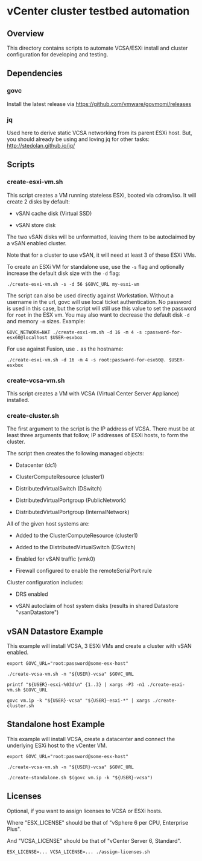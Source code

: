 # vCenter cluster testbed automation

## Overview

This directory contains scripts to automate VCSA/ESXi install and cluster configuration for developing and testing.

## Dependencies

### govc

Install the latest release via https://github.com/vmware/govmomi/releases

### jq

Used here to derive static VCSA networking from its parent ESXi host.
But, you should already be using and loving jq for other tasks: http://stedolan.github.io/jq/

## Scripts

### create-esxi-vm.sh

This script creates a VM running stateless ESXi, booted via cdrom/iso.
It will create 2 disks by default:

* vSAN cache disk (Virtual SSD)

* vSAN store disk

The two vSAN disks will be unformatted, leaving them to be autoclaimed
by a vSAN enabled cluster.

Note that for a cluster to use vSAN, it will need at least 3 of these
ESXi VMs.

To create an ESXi VM for standalone use, use the `-s` flag and optionally increase the default disk size with the `-d`
flag:

```
./create-esxi-vm.sh -s -d 56 $GOVC_URL my-esxi-vm
```

The script can also be used directly against Workstation.  Without a username in the url, govc will use local ticket
authentication.  No password is used in this case, but the script will still use this value to set the password for
`root` in the ESX vm.  You may also want to decrease the default disk `-d` and memory `-m` sizes.  Example:

```
GOVC_NETWORK=NAT ./create-esxi-vm.sh -d 16 -m 4 -s :password-for-esx60@localhost $USER-esxbox
```

For use against Fusion, use `.` as the hostname:

```
./create-esxi-vm.sh -d 16 -m 4 -s root:password-for-esx60@. $USER-esxbox
```

### create-vcsa-vm.sh

This script creates a VM with VCSA (Virtual Center Server Appliance) installed.

### create-cluster.sh

The first argument to the script is the IP address of VCSA.
There must be at least three arguments that follow, IP addresses of ESXi hosts, to form the cluster.

The script then creates the following managed objects:

* Datacenter (dc1)

* ClusterComputeResource (cluster1)

* DistributedVirtualSwitch (DSwitch)

* DistributedVirtualPortgroup (PublicNetwork)

* DistributedVirtualPortgroup (InternalNetwork)

All of the given host systems are:

* Added to the ClusterComputeResource (cluster1)

* Added to the DistributedVirtualSwitch (DSwitch)

* Enabled for vSAN traffic (vmk0)

* Firewall configured to enable the remoteSerialPort rule

Cluster configuration includes:

* DRS enabled

* vSAN autoclaim of host system disks (results in shared Datastore "vsanDatastore")

## vSAN Datastore Example

This example will install VCSA, 3 ESXi VMs and create a cluster with vSAN enabled.

```
export GOVC_URL="root:password@some-esx-host"

./create-vcsa-vm.sh -n "${USER}-vcsa" $GOVC_URL

printf "${USER}-esxi-%03d\n" {1..3} | xargs -P3 -n1 ./create-esxi-vm.sh $GOVC_URL

govc vm.ip -k "${USER}-vcsa" "${USER}-esxi-*" | xargs ./create-cluster.sh
```

## Standalone host Example

This example will install VCSA, create a datacenter and connect the underlying ESXi host to the vCenter VM.

```
export GOVC_URL="root:password@some-esx-host"

./create-vcsa-vm.sh -n "${USER}-vcsa" $GOVC_URL

./create-standalone.sh $(govc vm.ip -k "${USER}-vcsa")

```

## Licenses

Optional, if you want to assign licenses to VCSA or ESXi hosts.

Where "ESX_LICENSE" should be that of "vSphere 6 per CPU, Enterprise Plus".

And "VCSA_LICENSE" should be that of "vCenter Server 6, Standard".

```
ESX_LICENSE=... VCSA_LICENSE=... ./assign-licenses.sh
```
